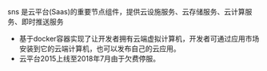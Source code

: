 sns 是云平台(Saas)的重要节点组件，提供云设施服务、云存储服务、云计算服务、即时推送服务

- 基于docker容器实现了让开发者拥有云端虚拟计算机，开发者可通过应用市场安装到它的云端计算机，也可以发布自己的云应用。
- 云平台2015上线至2018年7月由于欠费停服。